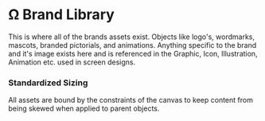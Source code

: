 # Ω Brand Library

This is where all of the brands assets exist.  Objects like logo's, wordmarks, mascots, branded pictorials, and animations.  Anything specific to the brand and it's image exists here and is referenced in the Graphic, Icon, Illustration, Animation etc. used in screen designs.

### Standardized Sizing

All assets are bound by the constraints of the canvas to keep content from being skewed when applied to parent objects.
